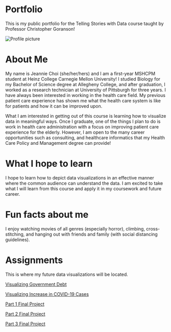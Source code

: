 # Portfolio
This is my public portfolio for the Telling Stories with Data course taught by Professor Christopher Goranson!

 ![Profile picture](https://www.wes.org/wp-content/uploads/2017/11/carnegie-mellon-heinz-college.png)
 
# About Me
My name is Jeannie Choi (she/her/hers) and I am a first-year MSHCPM student at Heinz College Carnegie Mellon University! I studied Biology for my Bachelor of Science degree at Allegheny College, and after graduation, I worked as a research technician at University of Pittsburgh for three years. I have always been interested in working in the health care field. My previous patient care experience has shown me what the health care system is like for patients and how it can be improved upon. 

What I am interested in getting out of this course is learning how to visualize data in meaningful ways. Once I graduate, one of the things I plan to do is work in health care administration with a focus on improving patient care experience for the elderly. However, I am open to the many career opportunities such as consulting, and healthcare informatics that my Health Care Policy and Management degree can provide!

# What I hope to learn
I hope to learn how to depict data visualizations in an effective manner where the common audience can understand the data. I am excited to take what I will learn from this course and apply it in my coursework and future career. 

# Fun facts about me
I enjoy watching movies of all genres (especially horror), climbing, cross-stitching, and hanging out with friends and family (with social distancing guidelines). 

# Assignments
This is where my future data visualizations will be located.

[Visualizing Government Debt](/govdataviz.md)

[Visualizing Increase in COVID-19 Cases](/corona.md)

[Part 1 Final Project](/part1finalproject.md)

[Part 2 Final Project](/part2finalproject.md)

[Part 3 Final Project](/part3finalproject.md)
